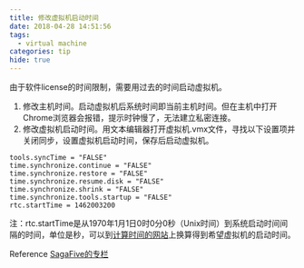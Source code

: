 ```yaml
---
title: 修改虚拟机启动时间
date: 2018-04-28 14:51:56
tags:
  - virtual machine
categories: tip
hide: true
---
```


由于软件license的时间限制，需要用过去的时间启动虚拟机。
1. 修改主机时间。启动虚拟机后系统时间即当前主机时间。但在主机中打开Chrome浏览器会报错，提示时钟慢了，无法建立私密连接。
2. 修改虚拟机启动时间。用文本编辑器打开虚拟机.vmx文件，寻找以下设置项并关闭同步，设置虚拟机启动时间，保存后启动虚拟机。
```
tools.syncTime = "FALSE"  
time.synchronize.continue = "FALSE"  
time.synchronize.restore = "FALSE"  
time.synchronize.resume.disk = "FALSE"  
time.synchronize.shrink = "FALSE"  
time.synchronize.tools.startup = "FALSE" 
rtc.startTime = 1462003200
```
注：rtc.startTime是从1970年1月1日0时0分0秒（Unix时间）到系统启动时间间隔的时间，单位是秒，可以到[计算时间的网站](http://www.onlineconversion.com/unix_time.htm)上换算得到希望虚拟机的启动时间。

Reference [SagaFive的专栏](https://blog.csdn.net/sagafive/article/details/53031740)